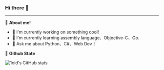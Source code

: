 ### Hi there 👋

___
👶 **About me!**
- 🔭 I'm currently working on something cool!
- 🍃 I'm currently learning assembly language、Objective-C、Go.
- 🤔 Ask me about Python、C#、Web Dev！


🤖 **Github State**

![1oid's GitHub stats](https://github-readme-stats.vercel.app/api?username=1oid&count_private=true)

